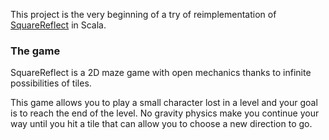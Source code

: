 This project is the very beginning of a try of reimplementation of [SquareReflect](https://github.com/lomination/SquareReflect) in Scala.

### The game

SquareReflect is a 2D maze game with open mechanics thanks to infinite possibilities of tiles.

This game allows you to play a small character lost in a level and your goal is to reach the end of the level. No gravity physics make you continue your way until you hit a tile that can allow you to choose a new direction to go.
